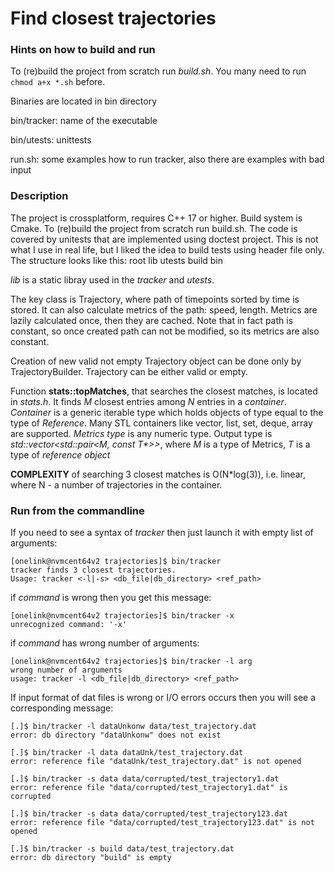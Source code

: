 # Find closest trajectories

### Hints on how to build and run

To (re)build the project from scratch run _build.sh_. You many need to run ```chmod a+x *.sh``` before.

Binaries are located in bin directory

bin/tracker: name of the executable

bin/utests: unittests

run.sh: some examples how to run tracker, also there are examples with bad input

### Description

The project is crossplatform, requires C++ 17 or higher. Build system is Cmake. To (re)build the project from scratch run build.sh.
The code is covered by unitests that are implemented using doctest project. This is not what I use in real life, but I liked the idea to build tests using header file only.
The structure looks like this:
root
    lib
    utests
    build
    bin

_lib_ is a static libray used in the _tracker_ and _utests_.

The key class is Trajectory, where path of timepoints sorted by time is stored. It can also calculate metrics of the path: speed, length.
Metrics are lazily calculated once, then they are cached. Note that in fact path is constant, so once created path can not be modified, so its metrics are also constant.

Creation of new valid not empty Trajectory object can be done only by TrajectoryBuilder. Trajectory can be either valid or empty.

Function **stats::topMatches**, that searches the closest matches, is located in _stats.h_. It finds _M_ closest entries among _N_ entries in a _container_. _Container_ is a generic iterable type which holds objects of type equal to the type of _Reference_. Many STL containers like vector, list, set, deque, array are supported.
_Metrics type_ is any numeric type.
Output type is _std::vector<std::pair<M, const T*>>_, where _M_ is a type of Metrics, _T_ is a type of _reference object_

**COMPLEXITY** of searching 3 closest matches is O(N*log(3)), i.e. linear, where N - a number of trajectories in the container.

### Run from the commandline
If you need to see a syntax of _tracker_ then just launch it with empty list of arguments:

```
[onelink@nvmcent64v2 trajectories]$ bin/tracker
tracker finds 3 closest trajectories.
Usage: tracker <-l|-s> <db_file|db_directory> <ref_path>
```
if _command_ is wrong then you get this message:
```
[onelink@nvmcent64v2 trajectories]$ bin/tracker -x
unrecognized command: '-x'
```
if _command_ has wrong number of arguments:
```
[onelink@nvmcent64v2 trajectories]$ bin/tracker -l arg
wrong number of arguments
usage: tracker -l <db_file|db_directory> <ref_path>
```

If input format of dat files is wrong or I/O errors occurs then you will see a corresponding message:
```
[.]$ bin/tracker -l dataUnkonw data/test_trajectory.dat
error: db directory "dataUnkonw" does not exist

[.]$ bin/tracker -l data dataUnk/test_trajectory.dat
error: reference file "dataUnk/test_trajectory.dat" is not opened

[.]$ bin/tracker -s data data/corrupted/test_trajectory1.dat
error: reference file "data/corrupted/test_trajectory1.dat" is corrupted

[.]$ bin/tracker -s data data/corrupted/test_trajectory123.dat
error: reference file "data/corrupted/test_trajectory123.dat" is not opened

[.]$ bin/tracker -s build data/test_trajectory.dat
error: db directory "build" is empty
```
